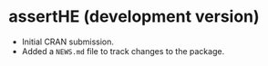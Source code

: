 # assertHE (development version)

* Initial CRAN submission.
* Added a `NEWS.md` file to track changes to the package.
